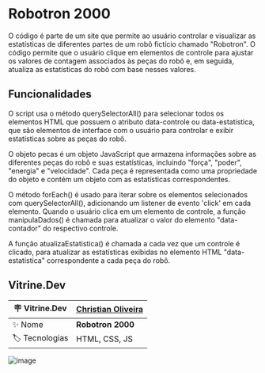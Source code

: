 <h1> Robotron 2000 </h1>

O código é parte de um site que permite ao usuário controlar e visualizar as estatísticas de diferentes partes de um robô fictício chamado "Robotron". O código permite que o usuário clique em elementos de controle para ajustar os valores de contagem associados às peças do robô e, em seguida, atualiza as estatísticas do robô com base nesses valores.

## Funcionalidades

O script usa o método querySelectorAll() para selecionar todos os elementos HTML que possuem o atributo data-controle ou data-estatistica, que são elementos de interface com o usuário para controlar e exibir estatísticas sobre as peças do robô.

O objeto pecas é um objeto JavaScript que armazena informações sobre as diferentes peças do robô e suas estatísticas, incluindo "força", "poder", "energia" e "velocidade". Cada peça é representada como uma propriedade do objeto e contém um objeto com as estatísticas correspondentes.

O método forEach() é usado para iterar sobre os elementos selecionados com querySelectorAll(), adicionando um listener de evento 'click' em cada elemento. Quando o usuário clica em um elemento de controle, a função manipulaDados() é chamada para atualizar o valor do elemento "data-contador" do respectivo controle.

A função atualizaEstatistica() é chamada a cada vez que um controle é clicado, para atualizar as estatísticas exibidas no elemento HTML "data-estatistica" correspondente a cada peça do robô.

## Vitrine.Dev

| :placard: Vitrine.Dev |<a href="https://cursos.alura.com.br/vitrinedev/christianoliver">Christian Oliveira</a> |
| -------------  | --- |
| :sparkles: Nome        | **Robotron 2000**
| :label: Tecnologias | HTML, CSS, JS

![image](https://user-images.githubusercontent.com/85292359/233507229-5f249f37-f17e-42ec-ab67-d641e6cc59b8.png#vitrinedev)
